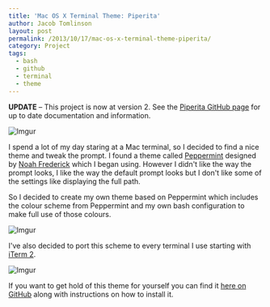 ```yaml
---
title: 'Mac OS X Terminal Theme: Piperita'
author: Jacob Tomlinson
layout: post
permalink: /2013/10/17/mac-os-x-terminal-theme-piperita/
category: Project
tags:
  - bash
  - github
  - terminal
  - theme
---
```


**UPDATE** &#8211; This project is now at version 2. See the [Piperita GitHub page][1] for up to date documentation and information.


![Imgur](http://i.imgur.com/XHmCIzR.png)

I spend a lot of my day staring at a Mac terminal, so I decided to find a nice theme and tweak the prompt. I found a theme called [Peppermint][2] designed by [Noah Frederick][3] which I began using. However I didn't like the way the prompt looks, I like the way the default prompt looks but I don't like some of the settings like displaying the full path.

So I decided to create my own theme based on Peppermint which includes the colour scheme from Peppermint and my own bash configuration to make full use of those colours.

![Imgur](http://i.imgur.com/0rr9Ulz.png)

I've also decided to port this scheme to every terminal I use starting with [iTerm 2][4].

![Imgur](http://i.imgur.com/gOudKTc.png)

If you want to get hold of this theme for yourself you can find it [here on GitHub][5] along with instructions on how to install it.

 [1]: https://github.com/killfall/terminal-piperita "Piperita GitHub"
 [2]: http://noahfrederick.com/blog/2011/lion-terminal-theme-peppermint/ "Peppermint"
 [3]: http://noahfrederick.com/ "Noah Frederick"
 [4]: http://www.iterm2.com/ "iTerm 2"
 [5]: https://github.com/killfall/terminal-piperita "Piperita on GitHub"

